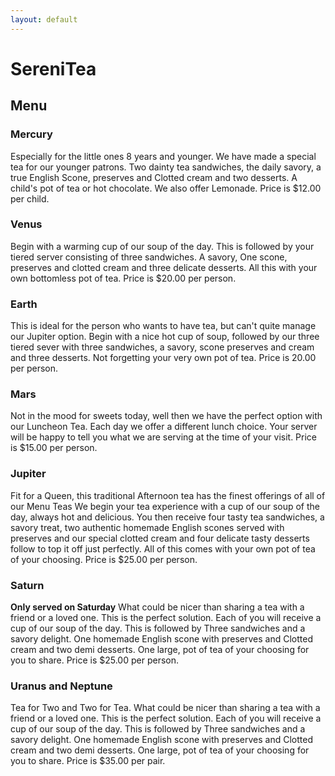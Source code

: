 ```yaml
---
layout: default
---
```

# SereniTea

## Menu

### Mercury
Especially for the little ones 8 years and younger.
We have made a special tea for our younger patrons. Two dainty tea sandwiches, the daily savory, a true English Scone, preserves and Clotted cream and two desserts. A child's pot of tea or hot chocolate. We also offer Lemonade.
Price is $12.00 per child.

### Venus
Begin with a warming cup of our soup of the day. This is followed by your tiered server consisting of three sandwiches. A savory, One scone, preserves and clotted cream and three delicate desserts. All this with your own bottomless pot of tea.
Price is $20.00 per person.

### Earth
This is ideal for the person who wants to have tea, but can't quite manage our Jupiter option.
Begin with a nice hot cup of soup, followed by our three tiered sever with three sandwiches, a savory, scone preserves and cream and three desserts.  Not forgetting your very own pot of tea.
Price is 20.00 per person.

### Mars
Not in the mood for sweets today, well then we have the perfect option with our Luncheon Tea.  Each day we offer a different lunch choice. Your server will be happy to tell you what we are serving at the time of your visit.
Price is $15.00 per person.

### Jupiter
Fit for a Queen, this traditional Afternoon tea has the finest offerings of all of our Menu Teas
We begin your tea experience with a cup of our soup of the day, always hot and delicious. You then receive four tasty tea sandwiches, a savory treat, two authentic homemade English scones served with preserves and our special clotted cream and four delicate tasty desserts follow to top it off just perfectly. All of this comes with your own pot of tea of your choosing.
Price is $25.00 per person.

### Saturn
**Only served on Saturday**
What could be nicer than sharing a tea with a friend or a loved one. This is the perfect solution. Each of you will receive a cup of our soup of the day. This is followed by Three sandwiches and a savory delight. One homemade English scone with preserves and Clotted cream and two demi desserts. One large, pot of tea of your choosing for you to share.
Price is $25.00 per person.

### Uranus and Neptune
Tea for Two and Two for Tea.
What could be nicer than sharing a tea with a friend or a loved one. This is the perfect solution. Each of you will receive a cup of our soup of the day. This is followed by Three sandwiches and a savory delight. One homemade English scone with preserves and Clotted cream and two demi desserts. One large, pot of tea of your choosing for you to share.
Price is $35.00 per pair.
